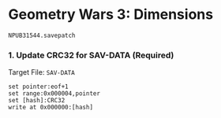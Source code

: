 #  Geometry Wars 3: Dimensions 

`NPUB31544.savepatch`

### 1. Update CRC32 for SAV-DATA (Required)

Target File: `SAV-DATA`

```
set pointer:eof+1
set range:0x000004,pointer
set [hash]:CRC32
write at 0x000000:[hash]
```

